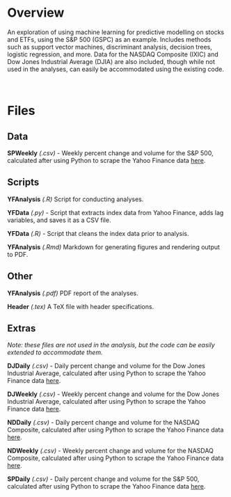 # Overview

An exploration of using machine learning for predictive modelling on stocks and ETFs, using the S&P 500 (GSPC) as an example. Includes methods such as support vector machines, discriminant analysis, decision trees, logistic regression, and more. Data for the NASDAQ Composite (IXIC) and Dow Jones Industrial Average (DJIA) are also included, though while not used in the analyses, can easily be accommodated using the existing code.

<br/>

# Files

## Data

**SPWeekly** *(.csv)* - Weekly percent change and volume for the S&P 500, calculated after using Python to scrape the Yahoo Finance data [here](https://finance.yahoo.com/quote/%5EGSPC/history?p=%5EGSPC).

## Scripts

**YFAnalysis** *(.R)* Script for conducting analyses.

**YFData** *(.py)* - Script that extracts index data from Yahoo Finance, adds lag variables, and saves it as a CSV file.

**YFData** *(.R)* - Script that cleans the index data prior to analysis.

**YFAnalysis** *(.Rmd)* Markdown for generating figures and rendering output to PDF.

## Other

**YFAnalysis** *(.pdf)* PDF report of the analyses.

**Header** *(.tex)* A TeX file with header specifications.

## Extras

*Note: these files are not used in the analysis, but the code can be easily extended to accommodate them.*

**DJDaily** *(.csv)* - Daily percent change and volume for the Dow Jones Industrial Average, calculated after using Python to scrape the Yahoo Finance data [here](https://finance.yahoo.com/quote/%5EDJI/history?p=%5EDJI).

**DJWeekly** *(.csv)* - Weekly percent change and volume for the Dow Jones Industrial Average, calculated after using Python to scrape the Yahoo Finance data [here](https://finance.yahoo.com/quote/%5EDJI/history?p=%5EDJI).

**NDDaily** *(.csv)* - Daily percent change and volume for the NASDAQ Composite, calculated after using Python to scrape the Yahoo Finance data [here](https://finance.yahoo.com/quote/%5EIXIC/history?p=%5EIXIC).

**NDWeekly** *(.csv)* - Weekly percent change and volume for the NASDAQ Composite, calculated after using Python to scrape the Yahoo Finance data [here](https://finance.yahoo.com/quote/%5EIXIC/history?p=%5EIXIC).

**SPDaily** *(.csv)* - Daily percent change and volume for the S&P 500, calculated after using Python to scrape the Yahoo Finance data [here](https://finance.yahoo.com/quote/%5EGSPC/history?p=%5EGSPC).
